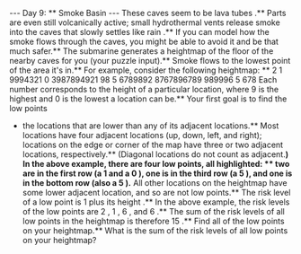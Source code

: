 --- Day 9: ** Smoke Basin ---
These caves seem to be
lava tubes
.** Parts are even still volcanically active; small hydrothermal vents release smoke into the caves that slowly
settles like rain
.**
If you can model how the smoke flows through the caves, you might be able to avoid it and be that much safer.** The submarine generates a heightmap of the floor of the nearby caves for you (your puzzle input).**
Smoke flows to the lowest point of the area it's in.** For example, consider the following heightmap: **
2
1
9994321
0
3987894921
98
5
6789892
8767896789
989996
5
678
Each number corresponds to the height of a particular location, where
9
is the highest and
0
is the lowest a location can be.**
Your first goal is to find the
low points
- the locations that are lower than any of its adjacent locations.** Most locations have four adjacent locations (up, down, left, and right); locations on the edge or corner of the map have three or two adjacent locations, respectively.** (Diagonal locations do not count as adjacent.**)
In the above example, there are
four
low points, all highlighted: ** two are in the first row (a
1
and a
0
), one is in the third row (a
5
), and one is in the bottom row (also a
5
).** All other locations on the heightmap have some lower adjacent location, and so are not low points.**
The
risk level
of a low point is
1 plus its height
.** In the above example, the risk levels of the low points are
2
,
1
,
6
, and
6
.** The sum of the risk levels of all low points in the heightmap is therefore
15
.**
Find all of the low points on your heightmap.**
What is the sum of the risk levels of all low points on your heightmap?
